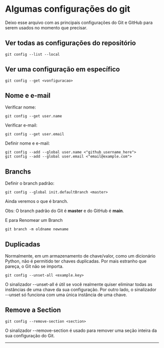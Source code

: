 # Algumas configurações do git

Deixo esse arquivo com as principais configurações do Git e GitHub para serem usados no momento que precisar.

## Ver todas as configurações do repositório

```
git config --list --local
```

## Ver uma configuração em específico

```
git config --get <vonfiguracao>
```

## Nome e e-mail

Verificar nome:

```
git config --get user.name
```

Verificar e-mail: 

```
git config --get user.email
```

Definir nome e e-mail:

```
git config --add --global user.name <"github_username_here">
git config --add --global user.email <"email@example.com">
```

## Branchs

Definir o branch padrão:

```
git config --global init.defaultBranch <master>
```

Ainda veremos o que é branch.

Obs: O branch padrão do Git é **master** e do GitHub é **main**.

E para Renomear um Branch

```
git branch -m oldname newname
```

## Duplicadas

Normalmente, em um armazenamento de chave/valor, como um dicionário Python, não é permitido ter chaves duplicadas. Por mais estranho que pareça, o Git não se importa.

```
git config --unset-all <example.key>
```
O sinalizador --unset-all é útil se você realmente quiser eliminar todas as instâncias de uma chave da sua configuração. Por outro lado, o sinalizador --unset só funciona com uma única instância de uma chave.

## Remove a Section

```
git config --remove-section <section>
```

O sinalizador --remove-section é usado para remover uma seção inteira da sua configuração do Git. 

---
